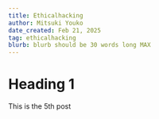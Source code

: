 ```yaml
---
title: Ethicalhacking
author: Mitsuki Youko
date_created: Feb 21, 2025
tag: ethicalhacking
blurb: blurb should be 30 words long MAX
---
```


# Heading 1

This is the 5th post